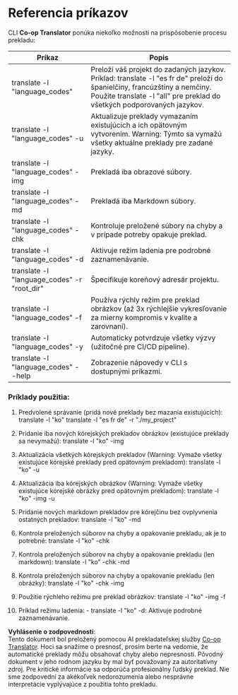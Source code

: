 <!--
CO_OP_TRANSLATOR_METADATA:
{
  "original_hash": "b38d8f042530a4bc872def7cb2c141cd",
  "translation_date": "2025-06-12T11:32:58+00:00",
  "source_file": "getting_started/command-reference.md",
  "language_code": "sk"
}
-->
# Referencia príkazov
CLI **Co-op Translator** ponúka niekoľko možností na prispôsobenie procesu prekladu:

Príkaz                                       | Popis
----------------------------------------------|-------------------------------------------------------------------------------------------------------------------------------------------------------------------------------------------------------
translate -l "language_codes"                 | Preloží váš projekt do zadaných jazykov. Príklad: translate -l "es fr de" preloží do španielčiny, francúzštiny a nemčiny. Použite translate -l "all" pre preklad do všetkých podporovaných jazykov.
translate -l "language_codes" -u              | Aktualizuje preklady vymazaním existujúcich a ich opätovným vytvorením. Warning: Týmto sa vymažú všetky aktuálne preklady pre zadané jazyky.
translate -l "language_codes" -img            | Prekladá iba obrazové súbory.
translate -l "language_codes" -md             | Prekladá iba Markdown súbory.
translate -l "language_codes" -chk            | Kontroluje preložené súbory na chyby a v prípade potreby opakuje preklad.
translate -l "language_codes" -d              | Aktivuje režim ladenia pre podrobné zaznamenávanie.
translate -l "language_codes" -r "root_dir"   | Špecifikuje koreňový adresár projektu.
translate -l "language_codes" -f              | Používa rýchly režim pre preklad obrázkov (až 3x rýchlejšie vykresľovanie za mierny kompromis v kvalite a zarovnaní).
translate -l "language_codes" -y              | Automaticky potvrdzuje všetky výzvy (užitočné pre CI/CD pipeline).
translate -l "language_codes" --help          | Zobrazenie nápovedy v CLI s dostupnými príkazmi.

### Príklady použitia:

  1. Predvolené správanie (pridá nové preklady bez mazania existujúcich):   translate -l "ko"    translate -l "es fr de" -r "./my_project"

  2. Pridanie iba nových kórejských prekladov obrázkov (existujúce preklady sa nevymažú):    translate -l "ko" -img

  3. Aktualizácia všetkých kórejských prekladov (Warning: Vymaže všetky existujúce kórejské preklady pred opätovným prekladom):    translate -l "ko" -u

  4. Aktualizácia iba kórejských obrázkov (Warning: Vymaže všetky existujúce kórejské obrázky pred opätovným prekladom):    translate -l "ko" -img -u

  5. Pridanie nových markdown prekladov pre kórejčinu bez ovplyvnenia ostatných prekladov:    translate -l "ko" -md

  6. Kontrola preložených súborov na chyby a opakovanie prekladu, ak je to potrebné: translate -l "ko" -chk

  7. Kontrola preložených súborov na chyby a opakovanie prekladu (len markdown): translate -l "ko" -chk -md

  8. Kontrola preložených súborov na chyby a opakovanie prekladu (len obrázky): translate -l "ko" -chk -img

  9. Použitie rýchleho režimu pre preklad obrázkov:    translate -l "ko" -img -f

  10. Príklad režimu ladenia: - translate -l "ko" -d: Aktivuje podrobné zaznamenávanie.

**Vyhlásenie o zodpovednosti**:  
Tento dokument bol preložený pomocou AI prekladateľskej služby [Co-op Translator](https://github.com/Azure/co-op-translator). Hoci sa snažíme o presnosť, prosím berte na vedomie, že automatické preklady môžu obsahovať chyby alebo nepresnosti. Pôvodný dokument v jeho rodnom jazyku by mal byť považovaný za autoritatívny zdroj. Pre kritické informácie sa odporúča profesionálny ľudský preklad. Nie sme zodpovední za akékoľvek nedorozumenia alebo nesprávne interpretácie vyplývajúce z použitia tohto prekladu.